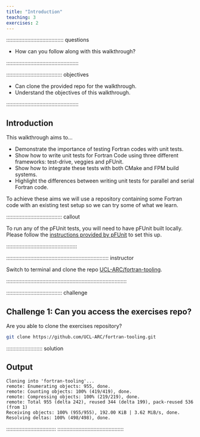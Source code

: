 ```yaml
---
title: "Introduction"
teaching: 3
exercises: 2
---
```


:::::::::::::::::::::::::::::::::::::: questions 

- How can you follow along with this walkthrough?

::::::::::::::::::::::::::::::::::::::::::::::::

::::::::::::::::::::::::::::::::::::: objectives

- Can clone the provided repo for the walkthrough.
- Understand the objectives of this walkthrough.

::::::::::::::::::::::::::::::::::::::::::::::::

## Introduction

This walkthrough aims to...
- Demonstrate the importance of testing Fortran codes with unit tests.
- Show how to write unit tests for Fortran Code using three different frameworks: test-drive, veggies and pFUnit. 
- Show how to integrate these tests with both CMake and FPM build systems.
- Highlight the differences between writing unit tests for parallel and serial Fortran code.

To achieve these aims we will use a repository containing some Fortran code with an existing test setup so we can try some of what we learn.

::::::::::::::::::::::::::::::::::::: callout

To run any of the pFUnit tests, you will need to have pFUnit built locally. Please follow the [instructions provided by pFUnit](https://github.com/Goddard-Fortran-Ecosystem/pFUnit?tab=readme-ov-file#building-and-installing-pfunit) to set this up.

:::::::::::::::::::::::::::::::::::::::::::::::

:::::::::::::::::::::::::::::::::::::::::::::::::::::::::::::::::::: instructor

Switch to terminal and clone the repo [UCL-ARC/fortran-tooling](https://github.com/UCL-ARC/fortran-tooling.git). 

::::::::::::::::::::::::::::::::::::::::::::::::::::::::::::::::::::::::::::::::

::::::::::::::::::::::::::::::::::::: challenge 

## Challenge 1: Can you access the exercises repo?

Are you able to clone the exercises repository?

```sh
git clone https://github.com/UCL-ARC/fortran-tooling.git
```

:::::::::::::::::::::::: solution 

## Output
 
```output
Cloning into 'fortran-tooling'...
remote: Enumerating objects: 955, done.
remote: Counting objects: 100% (419/419), done.
remote: Compressing objects: 100% (219/219), done.
remote: Total 955 (delta 242), reused 344 (delta 199), pack-reused 536 (from 1)
Receiving objects: 100% (955/955), 192.00 KiB | 3.62 MiB/s, done.
Resolving deltas: 100% (498/498), done.
```

:::::::::::::::::::::::::::::::::
::::::::::::::::::::::::::::::::::::::::::::
